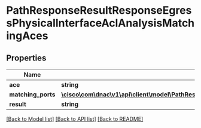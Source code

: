 # PathResponseResultResponseEgressPhysicalInterfaceAclAnalysisMatchingAces

## Properties
Name | Type | Description | Notes
------------ | ------------- | ------------- | -------------
**ace** | **string** |  | [optional] 
**matching_ports** | [**\cisco\com\dnac\v1\api\client\model\PathResponseResultResponseEgressPhysicalInterfaceAclAnalysisMatchingPorts[]**](PathResponseResultResponseEgressPhysicalInterfaceAclAnalysisMatchingPorts.md) |  | [optional] 
**result** | **string** |  | [optional] 

[[Back to Model list]](../README.md#documentation-for-models) [[Back to API list]](../README.md#documentation-for-api-endpoints) [[Back to README]](../README.md)


